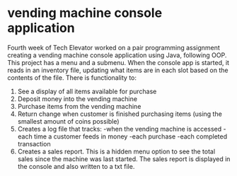 # vending machine console application

Fourth week of Tech Elevator worked on a pair programming assignment creating a vending machine console application using Java, following OOP. 
This project has a menu and a submenu. When the console app is started, it reads in an inventory file, updating what items are in each slot based on the contents of the file.
There is functionality to:
1) See a display of all items available for purchase
2) Deposit money into the vending machine
3) Purchase items from the vending machine
4) Return change when customer is finished purchasing items (using the smallest amount of coins possible)
5) Creates a log file that tracks:
    -when the vending machine is accessed
    -each time a customer feeds in money
    -each purchase
    -each completed transaction
6) Creates a sales report. This is a hidden menu option to see the total sales since the machine was last started. The sales report is displayed in the console and also written to a txt file.
